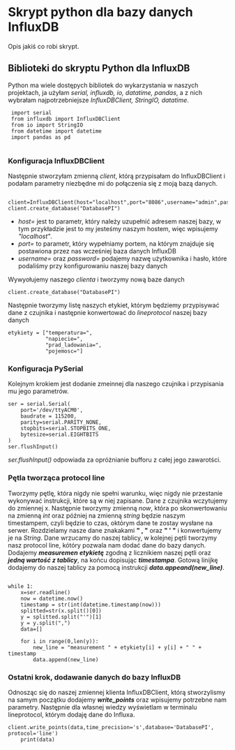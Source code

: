 # Skrypt python dla bazy danych InfluxDB
Opis jakiś co robi skrypt.

## Biblioteki do skryptu Python dla InfluxDB
Python ma wiele dostępych bibliotek do wykarzystania w naszych projektach, ja użyłam *serial, influxdb, io, datatime, pandas*, a z nich wybrałam najpotrzebniejsze *InfluxDBClient, StringIO, datatime*.

```
 import serial
 from influxdb import InfluxDBClient
 from io import StringIO
 from datetime import datetime
 import pandas as pd
 
```
### Konfiguracja InfluxDBClient 

Następnie stworzyłam zmienną *client*, którą przypisałam do InfluxDBClient i podałam parametry niezbędne mi do połączenia się z moją bazą danych.

```

client=InfluxDBClient(host="localhost",port="8086",username="admin",password="pass")
client.create_database("DatabasePI")

```
- *host=* jest to parametr, który należy uzupełnić adresem naszej bazy, w tym przykładzie jest to my jesteśmy naszym hostem, więc wpisujemy *"localhost"*.
- *port=* to parametr, który wypełniamy portem, na którym znajduje się postawiona przez nas wcześniej baza danych InfluxDB
- *username=* oraz *password=* podajemy nazwę użytkownika i hasło, które podaliśmy przy konfigurowaniu naszej bazy danych

Wywyołujemy naszego *clienta* i tworzymy nową baze danych

```
client.create_database("DatabasePI")

```

Następnie tworzymy listę naszych etykiet, którym będziemy przypisywać dane z czujnika i następnie konwertować do *lineprotocol* naszej bazy danych

```
etykiety = ["temperatura=",
            "napiecie=",
            "prad_ladowania=",
            "pojemosc="]
```
### Konfiguracja PySerial
Kolejnym krokiem jest dodanie zmeinnej dla naszego czujnika i przypisania mu jego parametrów.
```
ser = serial.Serial(
    port='/dev/ttyACM0',
    baudrate = 115200,
    parity=serial.PARITY_NONE,
    stopbits=serial.STOPBITS_ONE,
    bytesize=serial.EIGHTBITS
)
ser.flushInput()
```
*ser.flushInput()* odpowiada za opróżnianie bufforu z całej jego zawarotści.

### Pętla tworząca protocol line

Tworzymy pętlę, która nigdy nie spełni warunku, więc nigdy nie przestanie wykonywać instrukcji, które są w niej zapisane. 
Dane z czujnika wczytujemy do zmiennej x. Następnie tworzymy zmienną *now*, która po skonwertowaniu na zmienną *int* oraz później na zmienną *string* będzie naszym timestampem, czyli będzie to czas, októrym dane te zostay wysłane na serwer. Rozdzielamy nasze dane znakakami **" , "** oraz **" ' "** i konwertujemy je na *String*. Dane wrzucamy do naszej tablicy, w kolejnej pętli tworzymy nasz protocol line, kótóry pozwala nam dodać dane do bazy danych. Dodajemy ***measuremen*** ***etykietę*** zgodną z licznikiem naszej pętli oraz ***jedną wartość z tablicy***, na końcu dopisując ***timestampa***. Gotową linijkę dodajemy do naszej tablicy za pomocą instrukcji ***data.appeand(new_line)***.

```

while 1:
    x=ser.readline()
    now = datetime.now()
    timestamp = str(int(datetime.timestamp(now)))
    splitted=str(x.split()[0])
    y = splitted.split("'")[1]
    y = y.split(",")
    data=[]
    
    for i in range(0,len(y)):
        new_line = "measurement " + etykiety[i] + y[i] + " " + timestamp
        data.append(new_line)
```
### Ostatni krok, dodawanie danych do bazy InfluxDB

 Odnosząc się do naszej zmiennej klienta InfluxDBClient, którą stworzylismy na samym początku dodajemy ***write_points*** oraz wpisujemy potrzebne nam parametry.
 Następnie dla własnej wiedzy wyświetlam w terminalu lineprotocol, którym dodaję dane do Influxa. 

```
client.write_points(data,time_precision='s',database='DatabasePI', protocol='line')
    print(data)
```
